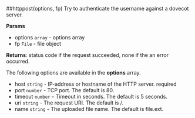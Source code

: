 ##httppost(options, fp)
Try to authenticate the username against a dovecot server.

**Params**

- options `array` - options array
- fp `File` - file object

**Returns**: status code if the request succeeded, none if the an error occurred.

The following options are available in the **options** array.

- host `string` - IP-address or hostname of the HTTP server. required
- port `number` - TCP port. The default is 80.
- timeout `number` - Timeout in seconds. The default is 5 seconds.
- uri `string` - The request URI. The default is /.
- name `string` - The uploaded file name. The default is file.ext.
